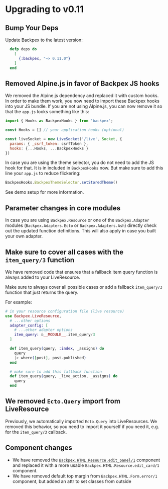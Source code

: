 # Upgrading to v0.11

## Bump Your Deps

Update Backpex to the latest version:

```elixir
  defp deps do
    [
      {:backpex, "~> 0.11.0"}
    ]
  end
```

## Removed Alpine.js in favor of Backpex JS hooks

We removed the Alpine.js dependency and replaced it with custom hooks. In order to make them work, you now need to
import these Backpex hooks into your JS bundle. If you are not using Alpine.js, you can now remove it so that the
`app.js` looks something like this:

```js
import { Hooks as BackpexHooks } from 'backpex';

const Hooks = [] // your application hooks (optional)

const liveSocket = new LiveSocket('/live', Socket, {
  params: { _csrf_token: csrfToken },
  hooks: {...Hooks, ...BackpexHooks }
})
```

In case you are using the theme selector, you do not need to add the JS hook for that. It is in included in
`BackpexHooks` now. But make sure to add this line your `app.js` to reduce flickering:

```js
BackpexHooks.BackpexThemeSelector.setStoredTheme()
```

See demo setup for more information.

## Parameter changes in core modules

In case you are using `Backpex.Resource` or one of the `Backpex.Adapter` modules (`Backpex.Adapters.Ecto` or
`Backpex.Adapters.Ash`) directly check out the updated function definitions. This will also apply in case you built your
own adapter.

## Make sure to cover all cases with the `item_query/3` function

We have removed code that ensures that a fallback item query function is always added to your LiveResource. 

Make sure to always cover all possible cases or add a fallback `item_query/3` function that just returns the query.

For example:

```elixir
# in your resource configuration file (live resource)
use Backpex.LiveResource,
  # ...other options
  adapter_config: [
    # ...other adapter options
    item_query: &__MODULE__.item_query/3
  ]

  def item_query(query, :index, _assigns) do
    query
    |> where([post], post.published)
  end

  # make sure to add this fallback function
  def item_query(query, _live_action, _assigns) do
    query
  end
```

## We removed `Ecto.Query` import from LiveResource

Previously, we automatically imported `Ecto.Query` into LiveResources. We removed this behavior,
so you need to import it yourself if you need it, e.g. for the `item_query/3` callback.

## Component changes

- We have removed the [`Backpex.HTML.Resource.edit_panel/1`]() component and replaced it with a more usable `Backpex.HTML.Resource.edit_card/1` component.
- We have removed default top margin from `Backpex.HTML.Form.error/1` component, but added an attr to set classes from outside
